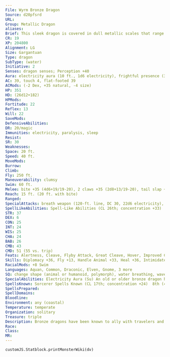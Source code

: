 ```yaml
---
File: Wyrm Bronze Dragon
Source: d20pfsrd
URL: 
Group: Metallic Dragon
aliases: 
Brief: This sleek dragon is covered in dull metallic scales that range in color from shining bronze to mottled blue.
CR: 19
XP: 204800
Alignment: LG
Size: Gargantuan
Type: dragon
SubType: (water)
Initiative: 2
Senses: dragon senses; Perception +40
Aura: electricity aura (10 ft., 1d6 electricity), frightful presence (330 ft., DC 30)
AC: 39, touch 4, flat-footed 39
ACMods: (-2 Dex, +35 natural, -4 size)
HP: 351
HD: (26d12+182)
HPMods: 
Fortitude: 22
Reflex: 13
Will: 22
SaveMods: 
DefensiveAbilities: 
DR: 20/magic
Immunities: electricity, paralysis, sleep
Resist: 
SR: 30
Weaknesses: 
Space: 20 ft.
Speed: 40 ft.
MoveMods: 
Burrow: 
Climb: 
Fly: 250 ft.
Maneuverability: clumsy
Swim: 60 ft.
Melee: bite +35 (4d6+19/19-20), 2 claws +35 (2d8+13/19-20), tail slap +33 (2d8+19), 2 wings +33 (2d6+6)
Reach: 15 ft. (20 ft. with bite)
Ranged: 
SpecialAttacks: breath weapon (120-ft. line, DC 30, 22d6 electricity), crush (4d6+19, DC 30), repulsion breath, tail sweep (2d6+19, DC 30), vortex
SpellLikeAbilities: Spell-Like Abilities (CL 26th; concentration +33)  At will- control water, create food and water, detect thoughts (DC 19), fog cloud, speak with animals
STR: 37
DEX: 6
CON: 25
INT: 24
WIS: 25
CHA: 24
BAB: 26
CMB: 43
CMD: 51 (55 vs. trip)
Feats: Alertness, Cleave, Flyby Attack, Great Cleave, Hover, Improved Critical (bite, claw), Improved Initiative, Improved Vital Strike, Multiattack, Power Attack, Vital Strike, Wingover
Skills: Diplomacy +36, Fly +13, Handle Animal +33, Heal +36, Intimidate +36, Knowledge (arcana) +36, Knowledge (geography) +36, Knowledge (history) +36, Perception +40, Sense Motive +40, Spellcraft +36, Stealth +15, Swim +50
RacialMods: +8 Swim
Languages: Aquan, Common, Draconic, Elven, Gnome, 3 more
SQ: change shape (animal or humanoid, polymorph), water breathing, wave mastery (110 min)
SpecialAbilities: Electricity Aura (Su) An old or older bronze dragon has an aura of electricity. All creatures within 5 feet take 1d6 points of electricity damage at the start of the dragon's turn. An ancient dragon's aura is 10 feet. A great wyrm's damage increases to 2d6. A bronze dragon can suppress this aura at will.  Repulsion Breath (Su) Instead of a line of electricity, a bronze dragon can breathe a cone of repulsion gas. Targets must make a Will save or be compelled to do nothing but move away from the dragon for 1d6 rounds plus 1 round per age category. This is a mind-affecting compulsion effect.  Vortex (Ex) Once per day, an ancient or older bronze dragon can create a vortex as a standard action, just like an elder water elemental. A bronze dragon can maintain this vortex for 1 round per age category.  Water Breathing (Ex) A bronze dragon breathes water and can use its breath weapon, spells, and abilities underwater.  Wave Mastery (Su) For up to 10 minutes per age category per day, a juvenile bronze dragon, along with creatures or vessels within 50 feet, can move at twice its normal speed in water.
SpellsKnown: Sorcerer Spells Known (CL 17th; concentration +24)  8th (4/day)- antipathy, storm bolts*  7th (7/day)- mass fly, spell turning, statue  6th (7/day)- greater dispel magic, mass suggestion (DC 23), mislead  5th (7/day)- dismissal, interposing hand, mind fog, teleport  4th (7/day)- dimension door, ice storm, solid fog, stoneskin  3rd (8/day)- dispel magic, heroism, slow (DC 20), suggestion  2nd (8/day)- blur, gust of wind, invisibility, mirror image, web  1st (8/day)- alarm, mage armor, obscuring mist, shield, true strike  0 (at will)-  detect magic, detect poison, light, mage hand, mending, message, read magic, resistance, prestidigitation
SpellsPrepared: 
SpellDomains: 
Bloodline: 
Environment: any (coastal)
Temperature: temperate
Organization: solitary
Treasure: triple
Description: Bronze dragons have been known to ally with travelers and adventurers if the cause and reward is right and just.
Race: 
Class: 
MR: 
---
```

```dataviewjs
customJS.Statblock.printMonsterWiki(dv)
```
